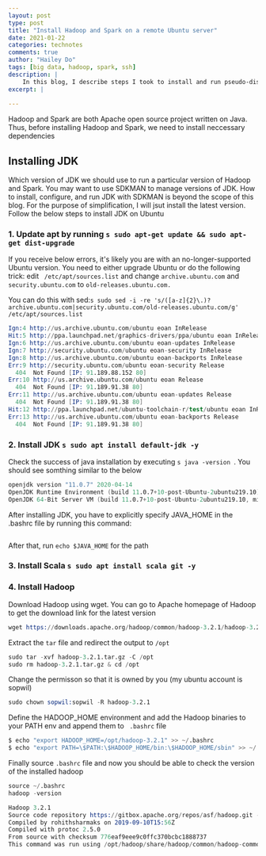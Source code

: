 ```yaml
---
layout: post
type: post
title: "Install Hadoop and Spark on a remote Ubuntu server"
date: 2021-01-22
categories: technotes
comments: true
author: "Hailey Do"
tags: [big data, hadoop, spark, ssh]
description: |
    In this blog, I describe steps I took to install and run pseudo-distributed (single node deployment) Hadoop system and Spark on the same Ubuntu server
excerpt: |
    
---
```


Hadoop and Spark are both Apache open source project written on Java. Thus, before installing Hadoop and Spark, we need to install neccessary dependencies

## Installing JDK
Which version of JDK we should use to run a particular version of Hadoop and Spark. You may want to use SDKMAN to manage versions of JDK. How to install, configure, and run JDK with SDKMAN is beyond the scope of this blog. For the purpose of simplification, I will jsut install the latest version. Follow the below steps to install JDK on Ubuntu

### 1. Update apt by running ```s sudo apt-get update && sudo apt-get dist-upgrade ```
If you receive below errors, it's likely you are with an no-longer-supported Ubuntu version. You need to either upgrade Ubuntu or do the following trick: edit ``` /etc/apt/sources.list``` and change ``` archive.ubuntu.com ``` and ``` security.ubuntu.com ``` to ```old-releases.ubuntu.com. ```

You can do this with sed:```s sudo sed -i -re 's/([a-z]{2}\.)?archive.ubuntu.com|security.ubuntu.com/old-releases.ubuntu.com/g' /etc/apt/sources.list```

```s
Ign:4 http://us.archive.ubuntu.com/ubuntu eoan InRelease
Hit:5 http://ppa.launchpad.net/graphics-drivers/ppa/ubuntu eoan InRelease
Ign:6 http://us.archive.ubuntu.com/ubuntu eoan-updates InRelease
Ign:7 http://security.ubuntu.com/ubuntu eoan-security InRelease
Ign:8 http://us.archive.ubuntu.com/ubuntu eoan-backports InRelease
Err:9 http://security.ubuntu.com/ubuntu eoan-security Release
  404  Not Found [IP: 91.189.88.152 80]
Err:10 http://us.archive.ubuntu.com/ubuntu eoan Release
  404  Not Found [IP: 91.189.91.38 80]
Err:11 http://us.archive.ubuntu.com/ubuntu eoan-updates Release
  404  Not Found [IP: 91.189.91.38 80]
Hit:12 http://ppa.launchpad.net/ubuntu-toolchain-r/test/ubuntu eoan InRelease
Err:13 http://us.archive.ubuntu.com/ubuntu eoan-backports Release
  404  Not Found [IP: 91.189.91.38 80]
``` 
### 2. Install JDK  ```s sudo apt install default-jdk -y ```
Check the success of java installation by executing ```s java -version ```. You should see somthing similar to the below
```s
openjdk version "11.0.7" 2020-04-14
OpenJDK Runtime Environment (build 11.0.7+10-post-Ubuntu-2ubuntu219.10)
OpenJDK 64-Bit Server VM (build 11.0.7+10-post-Ubuntu-2ubuntu219.10, mixed mode, sharing)
```
After installing JDK, you have to explicitly specify JAVA_HOME in the .bashrc file by running this command: 

```s echo "export JAVA_HOME=\$(readlink -f \$(which java) | sed 's:bin/java::')" >> ~/.bashrc
```
After that, run ``` echo $JAVA_HOME ``` for the path
### 3. Install Scala ```s sudo apt install scala git -y ```
### 4. Install Hadoop
Download Hadoop using wget. You can go to Apache homepage of Hadoop to get the download link for the latest version
```s
wget https://downloads.apache.org/hadoop/common/hadoop-3.2.1/hadoop-3.2.1.tar.gz
```
Extract the ```tar``` file and redirect the output to ```/opt```
```s
sudo tar -xvf hadoop-3.2.1.tar.gz -C /opt
sudo rm hadoop-3.2.1.tar.gz & cd /opt
```
Change the permisson so that it is owned by you (my ubuntu account is sopwil)
```s
sudo chown sopwil:sopwil -R hadoop-3.2.1
```
Define the HADOOP_HOME environment and add the Hadoop binaries to your PATH env and append them to ``` .bashrc``` file
```s
$ echo "export HADOOP_HOME=/opt/hadoop-3.2.1" >> ~/.bashrc
$ echo "export PATH=\$PATH:\$HADOOP_HOME/bin:\$HADOOP_HOME/sbin" >> ~/.bashrc
```
Finally source ```.bashrc``` file and now you should be able to check the version of the installed hadoop
```s
source ~/.bashrc
hadoop -version

Hadoop 3.2.1
Source code repository https://gitbox.apache.org/repos/asf/hadoop.git -r b3cbbb467e22ea829b3808f4b7b01d07e0bf3842
Compiled by rohithsharmaks on 2019-09-10T15:56Z
Compiled with protoc 2.5.0
From source with checksum 776eaf9eee9c0ffc370bcbc1888737
This command was run using /opt/hadoop/share/hadoop/common/hadoop-common-3.2.1.jar
```




